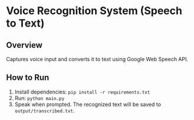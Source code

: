 # Voice Recognition System (Speech to Text)

## Overview
Captures voice input and converts it to text using Google Web Speech API.

## How to Run
1. Install dependencies: `pip install -r requirements.txt`
2. Run: `python main.py`
3. Speak when prompted. The recognized text will be saved to `output/transcribed.txt`.
